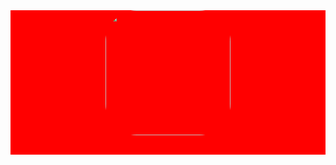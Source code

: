 <div id="header" align="center"  style="background-color: red;" >
  <img src="https://media.giphy.com/media/JTVt3oqSBVjALgNulz/giphy.gif" width="200" style="border-radius:50px" />
 <p style="color:red;">Hi, I'm Moises, a full stack software engineer.<p/>
<div/>
 
